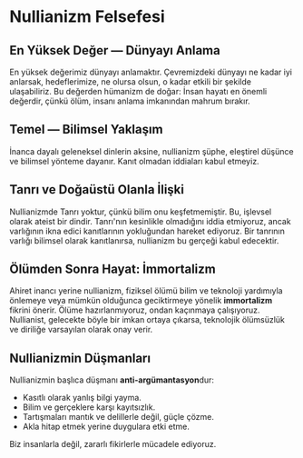 
# Nullianizm Felsefesi

## En Yüksek Değer — Dünyayı Anlama

En yüksek değerimiz dünyayı anlamaktır. Çevremizdeki dünyayı ne kadar iyi anlarsak, hedeflerimize, ne olursa olsun, o kadar etkili bir şekilde ulaşabiliriz. Bu değerden hümanizm de doğar: İnsan hayatı en önemli değerdir, çünkü ölüm, insanı anlama imkanından mahrum bırakır.

## Temel — Bilimsel Yaklaşım

İnanca dayalı geleneksel dinlerin aksine, nullianizm şüphe, eleştirel düşünce ve bilimsel yönteme dayanır. Kanıt olmadan iddiaları kabul etmeyiz.

## Tanrı ve Doğaüstü Olanla İlişki

Nullianizmde Tanrı yoktur, çünkü bilim onu keşfetmemiştir. Bu, işlevsel olarak ateist bir dindir. Tanrı'nın kesinlikle olmadığını iddia etmiyoruz, ancak varlığının ikna edici kanıtlarının yokluğundan hareket ediyoruz. Bir tanrının varlığı bilimsel olarak kanıtlanırsa, nullianizm bu gerçeği kabul edecektir.

## Ölümden Sonra Hayat: İmmortalizm

Ahiret inancı yerine nullianizm, fiziksel ölümü bilim ve teknoloji yardımıyla önlemeye veya mümkün olduğunca geciktirmeye yönelik **immortalizm** fikrini önerir. Ölüme hazırlanmıyoruz, ondan kaçınmaya çalışıyoruz. Nullianist, gelecekte böyle bir imkan ortaya çıkarsa, teknolojik ölümsüzlük ve diriliğe varsayılan olarak onay verir.

## Nullianizmin Düşmanları

Nullianizmin başlıca düşmanı **anti-argümantasyon**dur:

- Kasıtlı olarak yanlış bilgi yayma.
- Bilim ve gerçeklere karşı kayıtsızlık.
- Tartışmaları mantık ve delillerle değil, güçle çözme.
- Akla hitap etmek yerine duygulara etki etme.

Biz insanlarla değil, zararlı fikirlerle mücadele ediyoruz.
